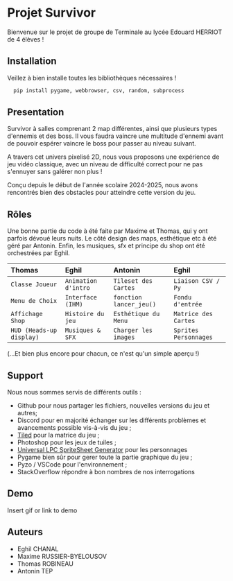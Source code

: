 
# Projet Survivor

Bienvenue sur le projet de groupe de Terminale au lycée Edouard HERRIOT de 4 élèves !


## Installation

Veillez à bien installe toutes les bibliothèques nécessaires !

```bash
  pip install pygame, webbrowser, csv, random, subprocess
```
    
## Presentation

Survivor à salles comprenant 2 map différentes, ainsi que plusieurs types d'ennemis et des boss. Il vous faudra vaincre une multitude d'ennemi avant de pouvoir espérer vaincre le boss pour passer au niveau suivant.

A travers cet univers pixelisé 2D, nous vous proposons une expérience de jeu vidéo classique, avec un niveau de difficulté correct pour ne pas s'ennuyer sans galérer non plus !

Conçu depuis le début de l'année scolaire 2024-2025, nous avons rencontrés bien des obstacles pour atteindre cette version du jeu.

## Rôles

Une bonne partie du code à été faite par Maxime et Thomas, qui y ont parfois dévoué leurs nuits.
Le côté design des maps, esthétique etc à été géré par Antonin.
Enfin, les musiques, sfx et principe du shop ont été orchestrées par Eghil.

| Thomas | Eghil | Antonin | Eghil |
| :-------- |  :-------- | :-------- |  :-------- |
| `Classe Joueur` |  `Animation d'intro` | `Tileset des Cartes` |  `Liaison CSV / Py` |
| `Menu de Choix` |  `Interface (IHM)` | `fonction lancer_jeu()` |  `Fondu d'entrée` |
| `Affichage Shop` |  `Histoire du jeu` | `Esthétique du Menu` |  `Matrice des Cartes` |
| `HUD (Heads-up display)` | `Musiques & SFX` | `Charger les images` |  `Sprites Personnages` |

(...Et bien plus encore pour chacun, ce n'est qu'un simple aperçu !)


## Support

Nous nous sommes servis de différents outils : 
  - Github pour nous partager les fichiers, nouvelles versions du jeu et autres;
  - Discord pour en majorité échanger sur les différents problèmes et avancements possible vis-à-vis du jeu ;
  - [Tiled](https://www.mapeditor.org/) pour la matrice du jeu ;
  - Photoshop pour les jeux de tuiles ;
  - [Universal LPC SpriteSheet Generator](https://liberatedpixelcup.github.io/Universal-LPC-Spritesheet-Character-Generator/#?body=Body_color_light&head=Human_male_light&sex=male&shadow=Shadow_shadow&hair=Plain_light_brown&arms=Armour_steel&bauldron=Bauldron_charcoal&wrists=Lace_Cuffs_yellow&gloves=Gloves_steel&clothes=none_Sleeveless_laced&weapon=Longsword_longsword&legs=Leggings_gray&shoes=Armour_steel&hat=Maximus_steel&armour=Legion_steel&bandages=none_Bandages&shoulders=none_Mantal) pour les personnages
  - Pygame bien sûr pour gerer toute la partie graphique du jeu ;
  - Pyzo / VSCode pour l'environnement ;
  - StackOverflow répondre à bon nombres de nos interrogations


## Demo

Insert gif or link to demo


## Auteurs

- Eghil CHANAL
- Maxime RUSSIER-BYELOUSOV
- Thomas ROBINEAU
- Antonin TEP
